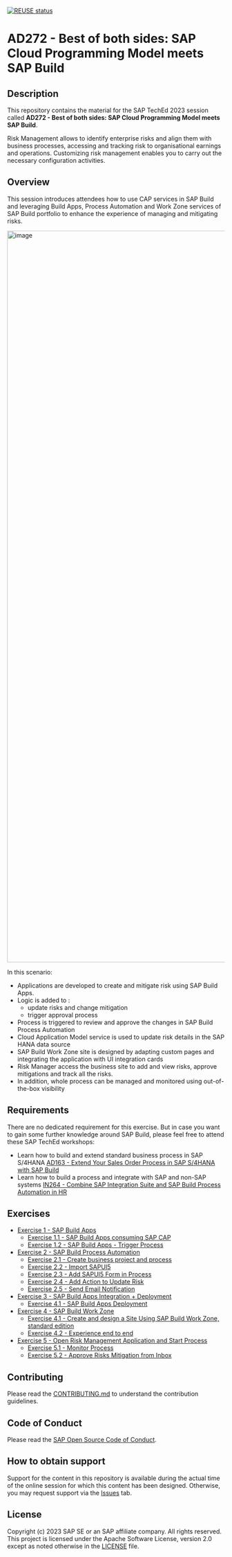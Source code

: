 [![REUSE status](https://api.reuse.software/badge/github.com/SAP-samples/teched2023-AD272)](https://api.reuse.software/info/github.com/SAP-samples/teched2023-AD272)

# AD272 - Best of both sides: SAP Cloud Programming Model meets SAP Build

## Description

This repository contains the material for the SAP TechEd 2023 session called **AD272 - Best of both sides: SAP Cloud Programming Model meets SAP Build**.

Risk Management allows to identify enterprise risks and align them with business processes, accessing and tracking risk to organisational earnings and operations. Customizing risk management enables you to carry out the necessary configuration activities.

## Overview

This session introduces attendees how to use CAP services in SAP Build and leveraging Build Apps, Process Automation and  Work Zone services of SAP Build portfolio to enhance the experience of managing and mitigating risks.

<img width="1690" alt="image" src="https://github.com/SAP-samples/teched2023-AD272/assets/34297037/236409b5-5b19-4864-be86-94eff978f951">

In this scenario: <br>
- Applications are developed to create and mitigate risk using SAP Build Apps.
- Logic is added to :
  - update risks and change mitigation
  - trigger approval process
- Process is triggered to review and approve the changes in SAP Build Process Automation
- Cloud Application Model service is used to update risk details in the SAP HANA data source
- SAP Build Work Zone site is designed by adapting custom pages and integrating the application with UI integration cards
- Risk Manager access the business site to add and view risks, approve mitigations and track all the risks.
- In addition, whole process can be managed and monitored using out-of-the-box visibility


## Requirements

There are no dedicated requirement for this exercise. But in case you want to gain some further knowledge around SAP Build, please feel free to attend these SAP TechEd workshops:
- Learn how to build and extend standard business process in SAP S/4HANA [AD163 - Extend Your Sales Order Process in SAP S/4HANA with SAP Build](https://github.com/SAP-samples/teched2023-AD163)
- Learn how to build a process and integrate with SAP and non-SAP systems [IN264 - Combine SAP Integration Suite and SAP Build Process Automation in HR](https://github.com/SAP-samples/teched2023-IN264)

## Exercises

- [Exercise 1 - SAP Build Apps](exercises/1_SAPBuildApps/)
    - [Exercise 1.1 - SAP Build Apps consuming SAP CAP](exercises/1_SAPBuildApps#exercise-11-consume-a-cap-service-in-sap-build-apps)
    - [Exercise 1.2 - SAP Build Apps - Trigger Process](exercises/1_SAPBuildApps#exercise-12-create-a-process-trigger)
- [Exercise 2 - SAP Build Process Automation](exercises/2_SAPBuildProcessAutomation/)
    - [Exercise 2.1 - Create business project and process](exercises/2_SAPBuildProcessAutomation#exercise-21-sub-exercise-1-description)
    - [Exercise 2.2 - Import SAPUI5](exercises/2_SAPBuildProcessAutomation#exercise-22-sub-exercise-2-description)
    - [Exercise 2.3 - Add SAPUI5 Form in Process](exercises/2_SAPBuildProcessAutomation#exercise-22-sub-exercise-2-description)
    - [Exercise 2.4 - Add Action to Update Risk](exercises/2_SAPBuildProcessAutomation#exercise-22-sub-exercise-2-description)
    - [Exercise 2.5 - Send Email Notification](exercises/2_SAPBuildProcessAutomation#exercise-22-sub-exercise-2-description)
- [Exercise 3 - SAP Build Apps Integration + Deployment](exercises/2_BuildAppsDeploy/)
    - [Exercise 4.1 - SAP Build Apps Deployment](exercises/2_BuildAppsDeploy#exercise-31-sap-build-apps-deployment)
- [Exercise 4 - SAP Build Work Zone](exercises/3_SAPBuildWorkZone/)
    - [Exercise 4.1 - Create and design a Site Using SAP Build Work Zone, standard edition](exercises/3_SAPBuildWorkZone#exercise-31-sub-exercise-1-description)
    - [Exercise 4.2 - Experience end to end](exercises/3_SAPBuildWorkZone#exercise-32-sub-exercise-2-description)
- [Exercise 5 - Open Risk Management Application and Start Process](exercises/4_OpenAppAndStartProcess/)
    - [Exercise 5.1 - Monitor Process](exercises/4_OpenAppAndStartProcess#exercise-42-sub-exercise-2-description)
    - [Exercise 5.2 - Approve Risks Mitigation from Inbox](exercises/4_OpenAppAndStartProcess#exercise-43-sub-exercise-3-description)



## Contributing
Please read the [CONTRIBUTING.md](./CONTRIBUTING.md) to understand the contribution guidelines.

## Code of Conduct
Please read the [SAP Open Source Code of Conduct](https://github.com/SAP-samples/.github/blob/main/CODE_OF_CONDUCT.md).

## How to obtain support

Support for the content in this repository is available during the actual time of the online session for which this content has been designed. Otherwise, you may request support via the [Issues](../../issues) tab.

## License
Copyright (c) 2023 SAP SE or an SAP affiliate company. All rights reserved. This project is licensed under the Apache Software License, version 2.0 except as noted otherwise in the [LICENSE](LICENSES/Apache-2.0.txt) file.
